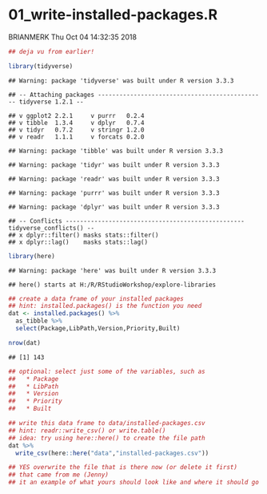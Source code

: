 01\_write-installed-packages.R
================
BRIANMERK
Thu Oct 04 14:32:35 2018

``` r
## deja vu from earlier!

library(tidyverse)
```

    ## Warning: package 'tidyverse' was built under R version 3.3.3

    ## -- Attaching packages ----------------------------------------------- tidyverse 1.2.1 --

    ## v ggplot2 2.2.1     v purrr   0.2.4
    ## v tibble  1.3.4     v dplyr   0.7.4
    ## v tidyr   0.7.2     v stringr 1.2.0
    ## v readr   1.1.1     v forcats 0.2.0

    ## Warning: package 'tibble' was built under R version 3.3.3

    ## Warning: package 'tidyr' was built under R version 3.3.3

    ## Warning: package 'readr' was built under R version 3.3.3

    ## Warning: package 'purrr' was built under R version 3.3.3

    ## Warning: package 'dplyr' was built under R version 3.3.3

    ## -- Conflicts -------------------------------------------------- tidyverse_conflicts() --
    ## x dplyr::filter() masks stats::filter()
    ## x dplyr::lag()    masks stats::lag()

``` r
library(here)
```

    ## Warning: package 'here' was built under R version 3.3.3

    ## here() starts at H:/R/RStudioWorkshop/explore-libraries

``` r
## create a data frame of your installed packages
## hint: installed.packages() is the function you need
dat <- installed.packages() %>%
  as_tibble %>%
  select(Package,LibPath,Version,Priority,Built)

nrow(dat)
```

    ## [1] 143

``` r
## optional: select just some of the variables, such as
##   * Package
##   * LibPath
##   * Version
##   * Priority
##   * Built

## write this data frame to data/installed-packages.csv
## hint: readr::write_csv() or write.table()
## idea: try using here::here() to create the file path
dat %>%
  write_csv(here::here("data","installed-packages.csv"))

## YES overwrite the file that is there now (or delete it first)
## that came from me (Jenny)
## it an example of what yours should look like and where it should go
```
